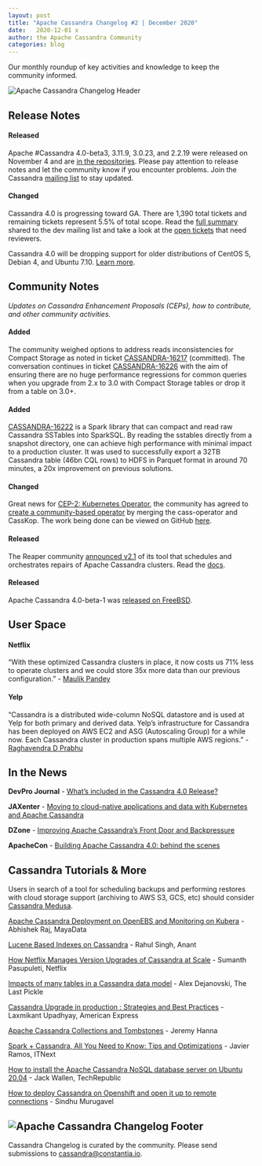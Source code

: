 ```yaml
---
layout: post
title: "Apache Cassandra Changelog #2 | December 2020"
date:   2020-12-01 x
author: the Apache Cassandra Community
categories: blog
---
```

Our monthly roundup of key activities and knowledge to keep the community informed.

![Apache Cassandra Changelog Header](/img/changelog_header.jpg "image_tooltip")

## Release Notes

#### **Released**
Apache #Cassandra 4.0-beta3, 3.11.9, 3.0.23, and 2.2.19 were released on November 4 and are [in the repositories](https://cassandra.apache.org/download/). Please pay attention to release notes and let the community know if you encounter problems. Join the Cassandra [mailing list](https://cassandra.apache.org/community/) to stay updated.

#### **Changed**
Cassandra 4.0 is progressing toward GA. There are 1,390 total tickets and remaining tickets represent 5.5% of total scope. Read the [full summary](https://lists.apache.org/thread.html/r9c6cc19f67d3259e64abbe2b960b8914476d9bfa2463d57c6d5cc44b%40%3Cdev.cassandra.apache.org%3E) shared to the dev mailing list and take a look at the [open tickets](https://issues.apache.org/jira/secure/RapidBoard.jspa?rapidView=355&quickFilter=1661&quickFilter=1658) that need reviewers.

Cassandra 4.0 will be dropping support for older distributions of CentOS 5, Debian 4, and Ubuntu 7.10. [Learn more](https://lists.apache.org/thread.html/r513c507ef19a8524ad5389e548f3d5bbfeb9e7747f3ae4c57ec27329%40%3Cdev.cassandra.apache.org%3E).

## Community Notes

_Updates on Cassandra Enhancement Proposals (CEPs), how to contribute, and other community activities._

#### **Added**
The community weighed options to address reads inconsistencies for Compact Storage as noted in ticket [CASSANDRA-16217](https://issues.apache.org/jira/browse/CASSANDRA-16217) (committed). The conversation continues in ticket [CASSANDRA-16226](https://issues.apache.org/jira/browse/CASSANDRA-16226) with the aim of ensuring there are no huge performance regressions for common queries when you upgrade from 2.x to 3.0 with Compact Storage tables or drop it from a table on 3.0+.

#### **Added**
[CASSANDRA-16222](https://issues.apache.org/jira/browse/CASSANDRA-16222) is a Spark library that can compact and read raw Cassandra SSTables into SparkSQL. By reading the sstables directly from a snapshot directory, one can achieve high performance with minimal impact to a production cluster. It was used to successfully export a 32TB Cassandra table (46bn CQL rows) to HDFS in Parquet format in around 70 minutes, a 20x improvement on previous solutions.

#### **Changed**
Great news for [CEP-2: Kubernetes Operator](https://cwiki.apache.org/confluence/display/CASSANDRA/CEP-2+Kubernetes+Operator), the community has agreed to [create a community-based operator](https://lists.apache.org/thread.html/r9e1ff94d7b35cfc663bfa72d4ed3767e963e890f9e1199bfdb96bff0%40%3Cdev.cassandra.apache.org%3E) by merging the cass-operator and CassKop. The work being done can be viewed on GitHub [here](https://github.com/datastax/cass-operator). 

#### **Released**
The Reaper community [announced v2.1](https://thelastpickle.com/blog/2020/10/26/reaper-2_1-released-with-astra-support.html) of its tool that schedules and orchestrates repairs of Apache Cassandra clusters. Read the [docs](http://cassandra-reaper.io/docs/).

#### **Released**
Apache Cassandra 4.0-beta-1 was [released on FreeBSD](https://lists.apache.org/thread.html/r040f39dcc038d607c0cc36731150ce8ecb67d7399304db97e7f8b38b%40%3Cuser.cassandra.apache.org%3E).

## User Space

#### **Netflix**
“With these optimized Cassandra clusters in place, it now costs us 71% less to operate clusters and we could store 35x more data than our previous configuration.” - [Maulik Pandey](https://netflixtechblog.com/building-netflixs-distributed-tracing-infrastructure-bb856c319304)

#### **Yelp**
“Cassandra is a distributed wide-column NoSQL datastore and is used at Yelp for both primary and derived data. Yelp’s infrastructure for Cassandra has been deployed on AWS EC2 and ASG (Autoscaling Group) for a while now. Each Cassandra cluster in production spans multiple AWS regions.” - [Raghavendra D Prabhu](https://engineeringblog.yelp.com/2020/11/orchestrating-cassandra-on-kubernetes-with-operators.html)

## In the News

**DevPro Journal** - [What’s included in the Cassandra 4.0 Release?](https://www.devprojournal.com/technology-trends/open-source/whats-included-in-the-cassandra-4-0-release/)

**JAXenter** - [Moving to cloud-native applications and data with Kubernetes and Apache Cassandra](https://jaxenter.com/cloud-native-cassandra-172909.html)

**DZone** - [Improving Apache Cassandra’s Front Door and Backpressure](https://dzone.com/articles/improving-apache-cassandras-front-door-and-backpre)

**ApacheCon** - [Building Apache Cassandra 4.0: behind the scenes](https://www.youtube.com/watch?v=rjCVqjLRALo)

## Cassandra Tutorials & More

Users in search of a tool for scheduling backups and performing restores with cloud storage support (archiving to AWS S3, GCS, etc) should consider [Cassandra Medusa](https://github.com/thelastpickle/cassandra-medusa/wiki).

[Apache Cassandra Deployment on OpenEBS and Monitoring on Kubera](https://blog.mayadata.io/apache-cassandra-deployment-on-openebs-and-monitoring-on-kubera) - Abhishek Raj, MayaData

[Lucene Based Indexes on Cassandra](https://www.youtube.com/watch?v=Z0NXWmZAB8s) - Rahul Singh, Anant

[How Netflix Manages Version Upgrades of Cassandra at Scale](https://www.youtube.com/watch?v=8QV2Mc-1s64) - Sumanth Pasupuleti, Netflix

[Impacts of many tables in a Cassandra data model](https://thelastpickle.com/blog/2020/11/25/impacts-of-many-tables-on-cassandra.html) - Alex Dejanovski, The Last Pickle

[Cassandra Upgrade in production : Strategies and Best Practices](https://www.youtube.com/watch?v=eTUXQS7RUQw&list=PLU2OcwpQkYCy_awEe5xwlxGTk5UieA37m&index=181) - Laxmikant Upadhyay, American Express

[Apache Cassandra Collections and Tombstones](https://medium.com/@jeromatron/apache-cassandra-collections-and-tombstones-a45315e97cbc) - Jeremy Hanna

[Spark + Cassandra, All You Need to Know: Tips and Optimizations](https://itnext.io/spark-cassandra-all-you-need-to-know-tips-and-optimizations-d3810cc0bd4e) - Javier Ramos, ITNext

[How to install the Apache Cassandra NoSQL database server on Ubuntu 20.04](https://www.techrepublic.com/article/how-to-install-the-apache-cassandra-nosql-database-server-on-ubuntu-20-04/) - Jack Wallen, TechRepublic

[How to deploy Cassandra on Openshift and open it up to remote connections](https://sindhumurugavel.medium.com/how-to-deploy-cassandra-on-openshift-and-open-it-up-to-remote-connections-c7783861b868) - Sindhu Murugavel

![Apache Cassandra Changelog Footer](/img/changelog_footer.jpg "image_tooltip")
---

Cassandra Changelog is curated by the community. Please send submissions to [cassandra@constantia.io](mailto:cassandra@constantia.io). 

